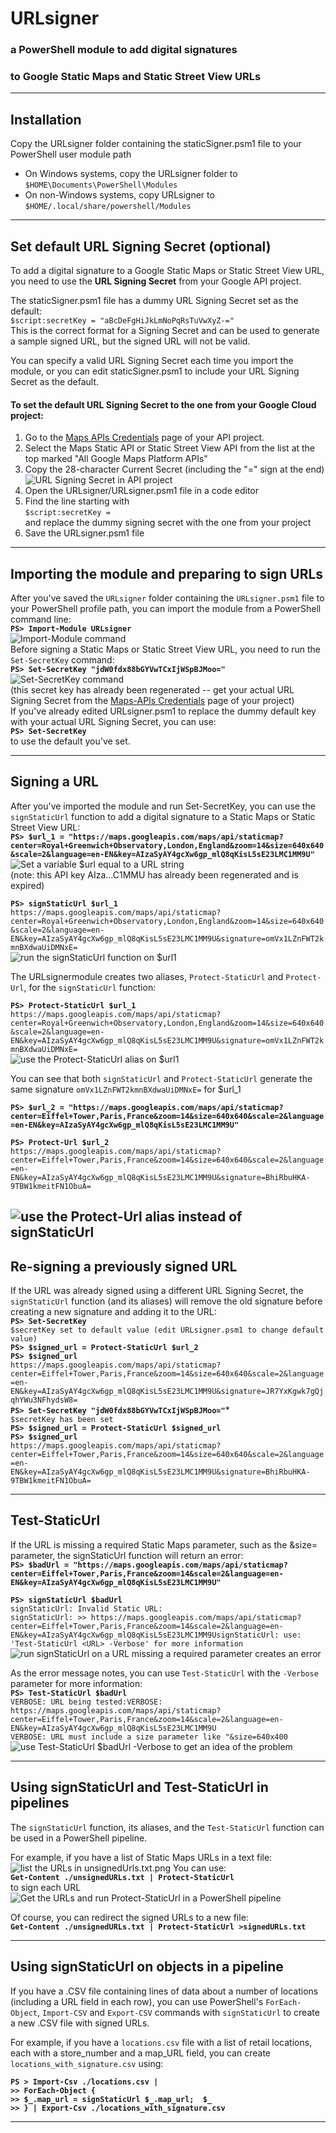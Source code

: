 # URLsigner
### a PowerShell module to add digital signatures
### to Google Static Maps and Static Street View URLs  
---
## Installation
Copy the URLsigner folder containing the staticSigner.psm1 file to your PowerShell user module path
* On Windows systems, copy the URLsigner folder to ```$HOME\Documents\PowerShell\Modules```
* On non-Windows systems, copy URLsigner to ```$HOME/.local/share/powershell/Modules```
---
## Set default URL Signing Secret (optional)
To add a digital signature to a Google Static Maps or Static Street View URL,
you need to use the **URL Signing Secret** from your Google API project.

The staticSigner.psm1 file has a dummy URL Signing Secret set as the default:  
```$script:secretKey = "aBcDeFgHiJkLmNoPqRsTuVwXyZ-="```  
This is the correct format for a Signing Secret and can be used to generate a sample signed URL,
but the signed URL will not be valid.

You can specify a valid URL Signing Secret each time you import the module,
or you can edit staticSigner.psm1 to include your URL Signing Secret as the default.

#### **To set the default URL Signing Secret to the one from your Google Cloud project:**
1. Go to the [Maps APIs Credentials](https://console.cloud.google.com/google/maps-apis/credentials) page of your API project.
2. Select the Maps Static API or Static Street View API from the list at the top marked "All Google Maps Platform APIs"
3. Copy the 28-character Current Secret (including the "=" sign at the end)  
![URL Signing Secret in API project](./images/01-CurrentSecret.png)  
4. Open the URLsigner/URLsigner.psm1 file in a code editor 
5. Find the line starting with  
```$script:secretKey = ```  
and replace the dummy signing secret with the one from your project
6. Save the URLsigner.psm1 file
---  
## Importing the module and preparing to sign URLs
After you've saved the ```URLsigner``` folder containing the ```URLsigner.psm1``` file to your PowerShell profile path, you can import the module from a PowerShell command line:  
**```PS> Import-Module URLsigner```**  
![Import-Module command](./images/02-Import-Module.png)  
Before signing a Static Maps or Static Street View URL, you need to run the ```Set-SecretKey``` command:  
**```PS> Set-SecretKey "jdW0fdx88bGYVwTCxIjWSpBJMoo="```**  
![Set-SecretKey command](./images/03-Set-SecretKey.png)  
(this secret key has already been regenerated -- get your actual URL Signing Secret from the [Maps-APIs Credentials](https://console.cloud.google.com/google/maps-apis/credentials) page of your project)  
If you've already edited URLsigner.psm1 to replace the dummy default key with your actual URL Signing Secret, you can use:  
**```PS> Set-SecretKey```**  
to use the default you've set.  

---  

## Signing a URL
After you've imported the module and run Set-SecretKey, you can use the ```signStaticUrl``` function to add a digital signature to a Static Maps or Static Street View URL:  
**```PS> $url_1 = "https://maps.googleapis.com/maps/api/staticmap?center=Royal+Greenwich+Observatory,London,England&zoom=14&size=640x640&scale=2&language=en-EN&key=AIzaSyAY4gcXw6gp_mlQ8qKisL5sE23LMC1MM9U"```**  
![Set a variable $url equal to a URL string](./images/04-url1.png)  
(note: this API key AIza...C1MMU has already been regenerated and is expired)  

**```PS> signStaticUrl $url_1```**  
```https://maps.googleapis.com/maps/api/staticmap?center=Royal+Greenwich+Observatory,London,England&zoom=14&size=640x640&scale=2&language=en-EN&key=AIzaSyAY4gcXw6gp_mlQ8qKisL5sE23LMC1MM9U&signature=omVx1LZnFWT2kmnBXdwaUiDMNxE=```  
![run the signStaticUrl function on $url1](./images/05-signStaticUrl.png)  

The URLsignermodule creates two aliases, ```Protect-StaticUrl``` and ```Protect-Url```, for the ```signStaticUrl``` function:  

**```PS> Protect-StaticUrl $url_1```**  
```https://maps.googleapis.com/maps/api/staticmap?center=Royal+Greenwich+Observatory,London,England&zoom=14&size=640x640&scale=2&language=en-EN&key=AIzaSyAY4gcXw6gp_mlQ8qKisL5sE23LMC1MM9U&signature=omVx1LZnFWT2kmnBXdwaUiDMNxE=```  
![use the Protect-StaticUrl alias on $url1](./images/06-Protect-StaticUrl.png)  

You can see that both ```signStaticUrl``` and ```Protect-StaticUrl``` generate the same signature ```omVx1LZnFWT2kmnBXdwaUiDMNxE=``` for $url_1 

**```PS> $url_2 = "https://maps.googleapis.com/maps/api/staticmap?center=Eiffel+Tower,Paris,France&zoom=14&size=640x640&scale=2&language=en-EN&key=AIzaSyAY4gcXw6gp_mlQ8qKisL5sE23LMC1MM9U"```**  

**```PS> Protect-Url $url_2```**  
```https://maps.googleapis.com/maps/api/staticmap?center=Eiffel+Tower,Paris,France&zoom=14&size=640x640&scale=2&language=en-EN&key=AIzaSyAY4gcXw6gp_mlQ8qKisL5sE23LMC1MM9U&signature=BhiRbuHKA-9TBW1kmeitFN1ObuA=```  

![use the Protect-Url alias instead of signStaticUrl](./images/07-ProtectUrl.png)
---

## Re-signing a previously signed URL

If the URL was already signed using a different URL Signing Secret, the ```signStaticUrl``` function (and its aliases) will remove the old signature before creating a new signature and adding it to the URL:  
**```PS> Set-SecretKey```**  
```$secretKey set to default value (edit URLsigner.psm1 to change default value)```  
**```PS> $signed_url = Protect-StaticUrl $url_2```**  
**```PS> $signed_url```**    
```https://maps.googleapis.com/maps/api/staticmap?center=Eiffel+Tower,Paris,France&zoom=14&size=640x640&scale=2&language=en-EN&key=AIzaSyAY4gcXw6gp_mlQ8qKisL5sE23LMC1MM9U&signature=JR7YxKgwk7gQjqhYWu3NFhydsW8=```  
**```PS> Set-SecretKey "jdW0fdx88bGYVwTCxIjWSpBJMoo="```***  
```$secretKey has been set```  
**```PS> $signed_url = Protect-StaticUrl $signed_url```**  
**```PS> $signed_url```**  
```https://maps.googleapis.com/maps/api/staticmap?center=Eiffel+Tower,Paris,France&zoom=14&size=640x640&scale=2&language=en-EN&key=AIzaSyAY4gcXw6gp_mlQ8qKisL5sE23LMC1MM9U&signature=BhiRbuHKA-9TBW1kmeitFN1ObuA=```  

---  

## Test-StaticUrl
If the URL is missing a required Static Maps parameter, such as the &size= parameter, the signStaticUrl function will return an error:  
**```PS> $badUrl = "https://maps.googleapis.com/maps/api/staticmap?center=Eiffel+Tower,Paris,France&zoom=14&scale=2&language=en-EN&key=AIzaSyAY4gcXw6gp_mlQ8qKisL5sE23LMC1MM9U"```**  

**```PS> signStaticUrl $badUrl```**  
```signStaticUrl: Invalid Static URL:```  
```signStaticUrl: >> https://maps.googleapis.com/maps/api/staticmap?center=Eiffel+Tower,Paris,France&zoom=14&scale=2&language=en-EN&key=AIzaSyAY4gcXw6gp_mlQ8qKisL5sE23LMC1MM9UsignStaticUrl: use: 'Test-StaticUrl <URL> -Verbose' for more information```  
![run signStaticUrl on a URL missing a required parameter creates an error](./images/08-badUrl.png)  

As the error message notes, you can use ```Test-StaticUrl``` with the ```-Verbose``` parameter for more information:  
**```PS> Test-StaticUrl $badUrl```**  
```VERBOSE: URL being tested:VERBOSE: https://maps.googleapis.com/maps/api/staticmap?center=Eiffel+Tower,Paris,France&zoom=14&scale=2&language=en-EN&key=AIzaSyAY4gcXw6gp_mlQ8qKisL5sE23LMC1MM9U```  
```VERBOSE: URL must include a size parameter like "&size=640x400```  
![use Test-StaticUrl $badUrl -Verbose to get an idea of the problem](./images/09-TestUrl.png)

---

## Using signStaticUrl and Test-StaticUrl in pipelines
The ```signStaticUrl``` function, its aliases, and the ```Test-StaticUrl``` function can be used in a PowerShell pipeline.  

For example, if you have a list of Static Maps URLs in a text file:
![list the URLs in unsignedUrls.txt.png](./images/10-unsignedUrls.txt.png)
You can use:  
**```Get-Content ./unsignedURLs.txt | Protect-StaticUrl```**  
to sign each URL  
![Get the URLs and run Protect-StaticUrl in a PowerShell pipeline](./images/11-Get-Content.png)  

Of course, you can redirect the signed URLs to a new file:  
**```Get-Content ./unsignedURLs.txt | Protect-StaticUrl >signedURLs.txt```**  

---  

## Using signStaticUrl on objects in a pipeline
If you have a .CSV file containing lines of data about a number of locations (including a URL field in each row), you can use PowerShell's ```ForEach-Object```, ```Import-CSV``` and ```Export-CSV``` commands with ```signStaticUrl``` to create a new .CSV file with signed URLs.  

For example, if you have a ```locations.csv``` file with a list of retail locations, each with a store_number and a map_URL field, you can create ```locations_with_signature.csv``` using:  

**```PS > Import-Csv ./locations.csv |  ```**  
**```>> ForEach-Object {```**  
**```>> $_.map_url = signStaticUrl $_.map_url;  $_```**  
**```>> } | Export-Csv ./locations_with_signature.csv```**  

---